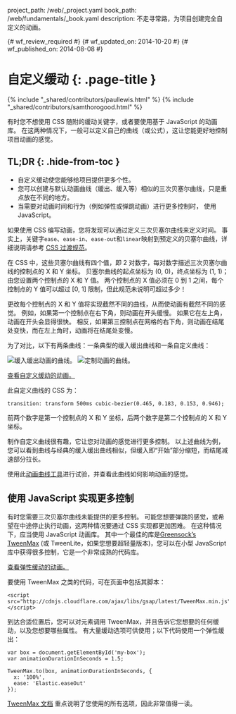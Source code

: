 project_path: /web/_project.yaml
book_path: /web/fundamentals/_book.yaml
description: 不走寻常路，为项目创建完全自定义的动画。

{# wf_review_required #}
{# wf_updated_on: 2014-10-20 #}
{# wf_published_on: 2014-08-08 #}

# 自定义缓动 {: .page-title }

{% include "_shared/contributors/paullewis.html" %}
{% include "_shared/contributors/samthorogood.html" %}


有时您不想使用 CSS 随附的缓动关键字，或者要使用基于 JavaScript 的动画库。 在这两种情况下，一般可以定义自己的曲线（或公式），这让您能更好地控制项目动画的感觉。

## TL;DR {: .hide-from-toc }
- 自定义缓动使您能够给项目提供更多个性。
- 您可以创建与默认动画曲线（缓出、缓入等）相似的三次贝塞尔曲线，只是重点放在不同的地方。
- 当需要对动画时间和行为（例如弹性或弹跳动画）进行更多控制时， 使用 JavaScript。


如果使用 CSS 编写动画，您将发现可以通过定义三次贝塞尔曲线来定义时间。 事实上，关键字`ease`、`ease-in`、`ease-out`和`linear`映射到预定义的贝塞尔曲线，详细说明请参考 [CSS 过渡规范](http://www.w3.org/TR/css3-transitions/)。

在 CSS 中，这些贝塞尔曲线有四个值，即 2 对数字，每对数字描述三次贝塞尔曲线的控制点的 X 和 Y 坐标。  贝塞尔曲线的起点坐标为 (0, 0)，终点坐标为 (1, 1)；由您设置两个控制点的 X 和 Y 值。 两个控制点的 X 值必须在 0 到 1 之间，每个控制点的 Y 值可以超过 [0, 1] 限制，但此规范未说明可超过多少！

更改每个控制点的 X 和 Y 值将实现截然不同的曲线，从而使动画有截然不同的感觉。 例如，如果第一个控制点在右下角，则动画在开头缓慢。 如果它在左上角，动画在开头会显得很快。 相反，如果第三控制点在网格的右下角，则动画在结尾处变快，而在左上角时，动画将在结尾处变慢。

为了对比，以下有两条曲线：一条典型的缓入缓出曲线和一条自定义曲线：

<img src="imgs/ease-in-out-markers.png" style="display: inline; max-width: 300px" alt="缓入缓出动画的曲线。" />
<img src="imgs/custom.png" style="display: inline; max-width: 300px" alt="定制动画的曲线。" />

<a href="https://googlesamples.github.io/web-fundamentals/samples/../fundamentals/design-and-ui/animations/box-move-custom-curve.html">查看自定义缓动的动画。</a>

此自定义曲线的 CSS 为：


    transition: transform 500ms cubic-bezier(0.465, 0.183, 0.153, 0.946);
    

前两个数字是第一个控制点的 X 和 Y 坐标，后两个数字是第二个控制点的 X 和 Y 坐标。

制作自定义曲线很有趣，它让您对动画的感觉进行更多控制。 以上述曲线为例，您可以看到曲线与经典的缓入缓出曲线相似，但缓入即“开始”部分缩短，而结尾减速部分拉长。

使用此<a href="https://googlesamples.github.io/web-fundamentals/samples/../fundamentals/design-and-ui/animations/curve-playground.html">动画曲线工具</a>进行试验，并查看此曲线如何影响动画的感觉。

## 使用 JavaScript 实现更多控制

有时您需要三次贝塞尔曲线未能提供的更多控制。 可能您想要弹跳的感觉，或希望在中途停止执行动画，这两种情况要通过 CSS 实现都更加困难。 在这种情况下，应当使用 JavaScript 动画库。 其中一个最佳的库是[Greensock’s TweenMax](https://github.com/greensock/GreenSock-JS/tree/master/src/minified) (或 TweenLite，如果您想要超轻量版本)，您可以在小型 JavaScript 库中获得很多控制，它是一个非常成熟的代码库。

<a href="https://googlesamples.github.io/web-fundamentals/samples/../fundamentals/design-and-ui/animations/box-move-elastic.html">查看弹性缓动的动画。</a>

要使用 TweenMax 之类的代码，可在页面中包括其脚本：


    <script src="http://cdnjs.cloudflare.com/ajax/libs/gsap/latest/TweenMax.min.js"></script>
    

到达合适位置后，您可以对元素调用 TweenMax，并且告诉它您想要的任何缓动，以及您想要哪些属性。 有大量缓动选项可供使用；以下代码使用一个弹性缓出：


    var box = document.getElementById('my-box');
    var animationDurationInSeconds = 1.5;
    
    TweenMax.to(box, animationDurationInSeconds, {
      x: '100%',
      ease: 'Elastic.easeOut'
    });
    

[TweenMax 文档](http://greensock.com/docs/#/HTML5/GSAP/TweenMax/) 重点说明了您使用的所有选项，因此非常值得一读。




